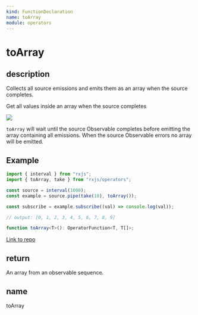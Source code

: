 ```yaml
---
kind: FunctionDeclaration
name: toArray
module: operators
---
```


# toArray

## description

Collects all source emissions and emits them as an array when the source completes.

<span class="informal">Get all values inside an array when the source completes</span>

![](toArray.png)

`toArray` will wait until the source Observable completes before emitting
the array containing all emissions. When the source Observable errors no
array will be emitted.

## Example

```ts
import { interval } from "rxjs";
import { toArray, take } from "rxjs/operators";

const source = interval(1000);
const example = source.pipe(take(10), toArray());

const subscribe = example.subscribe((val) => console.log(val));

// output: [0, 1, 2, 3, 4, 5, 6, 7, 8, 9]
```

```ts
function toArray<T>(): OperatorFunction<T, T[]>;
```

[Link to repo](https://github.com/ReactiveX/rxjs/blob/master/src/internal/operators/toArray.ts#L42-L44)

## return

An array from an observable sequence.

## name

toArray
